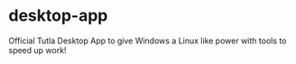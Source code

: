 # desktop-app
Official Tutla Desktop App to give Windows a Linux like power with tools to speed up work!
